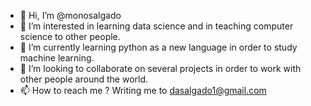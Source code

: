 - 👋 Hi, I’m @monosalgado
- 👀 I’m interested in learning data science and in teaching computer science to other people.
- 🌱 I’m currently learning python as a new language in order to study machine learning.
- 💞️ I’m looking to collaborate on several projects in order to work with other people around the world.
- 📫 How to reach me ? Writing me to dasalgado1@gmail.com

<!---
monosalgado/monosalgado is a ✨ special ✨ repository because its `README.md` (this file) appears on your GitHub profile.
You can click the Preview link to take a look at your changes.
--->
